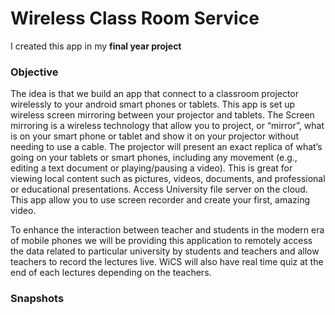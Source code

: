 <h1>Wireless Class Room Service</h1>
<p>I created this app in my <b>final year project</b>

<h3>Objective</h3>
<p>The idea is that we build an app that connect to a classroom projector wirelessly to your android smart phones or tablets.
This app is set up wireless screen mirroring between your projector and tablets. 
The Screen mirroring is a wireless technology that allow you to project, or “mirror”,
what is on your smart phone or tablet and show it on your projector without needing to use a cable. 
The projector will present an exact replica of what’s going on your tablets or smart phones, including any movement (e.g., editing a text document or playing/pausing a video).
This is great for viewing local content such as pictures, videos, documents, and professional or educational presentations.
Access University file server on the cloud. This app allow you to use screen recorder and create your first, amazing video.</p>
<p>To enhance the interaction between teacher and students in the modern era of mobile phones we will be providing this application to remotely 
access the data related to particular university by students and teachers and allow teachers to record the lectures live. 
WiCS will also have real time quiz at the end of each lectures depending on the teachers.</p>

<h3>Snapshots</h3>
<br>

<img src="">
<br>
<img src="">
<br>
<img src="">
<br>
<img src="">
<br>
<img src="">
<br>
<img src="">
<br>
<img src="">
<br>
<img src="">
<br>
<img src="">
<br>
<img src="">
<br>
<img src="">
<br>
<img src="">
<br>
<img src="">
<br>
<img src="">
<br>
<img src="">
<br>
<img src="">
<br>
<img src="">
<br>
<img src="">
<br>
<img src="">
<br>
<img src="">
<br>
<img src="">
<br>
<img src="">
<br>
<img src="">
<br>
<img src="">
<br>
<img src="">
<br>
<img src="">
<br>
<img src="">
<br>
<img src="">
<br>
<img src="">
<br>
<img src="">
<br>
